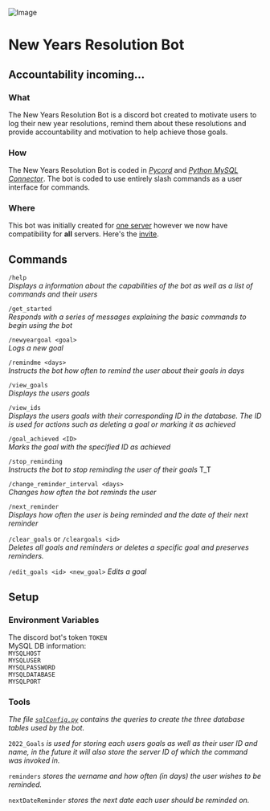 
![Image](https://cdn.discordapp.com/emojis/925286931221344256.png?size=60 "lezgoo")
# New Years Resolution Bot #
Accountability incoming...
-----------
### What
The New Years Resolution Bot is a discord bot created to motivate users to log their new year resolutions, remind them about these resolutions and provide accountability and motivation to help achieve those goals. 

### How

The New Years Resolution Bot is coded in [*Pycord*](https://github.com/Pycord-Development/pycord) and [*Python MySQL Connector*](https://dev.mysql.com/doc/connector-python/en/). The bot is coded to use entirely slash commands as a user interface for commands.

### Where

This bot was initially created for [one server](https://discord.gg/7Pjjf2XTFw) however we now have compatibility for **all** servers. Here's the [invite](https://discord.com/api/oauth2/authorize?client_id=922767657265168394&permissions=2147838976&scope=applications.commands%20bot).

## Commands

`/help`  
*Displays a information about the capabilities of the bot as well as a list of commands and their users*

`/get_started`  
*Responds with a series of messages explaining the basic commands to begin using the bot*  

`/newyeargoal <goal>`  
*Logs a new goal*  

`/remindme <days>`  
*Instructs the bot how often to remind the user about their goals in days*  

`/view_goals`  
*Displays the users goals*  

`/view_ids`  
*Displays the users goals with their corresponding ID in the database. The ID is used for actions such as deleting a goal or marking it as achieved*  

`/goal_achieved <ID>`  
*Marks the goal with the specified ID as achieved*  

`/stop_reminding`  
*Instructs the bot to stop reminding the user of their goals* T_T  

`/change_reminder_interval <days>`  
*Changes how often the bot reminds the user*  
  
`/next_reminder`  
*Displays how often the user is being reminded and the date of their next reminder*

`/clear_goals` or   `/cleargoals <id>`  
*Deletes all goals and reminders or deletes a specific goal and preserves reminders.*

`/edit_goals <id> <new_goal>`
*Edits a goal*

## Setup
### Environment Variables
 
The discord bot's token `TOKEN`  
MySQL DB information:  
`MYSQLHOST`  
`MYSQLUSER`  
`MYSQLPASSWORD`  
`MYSQLDATABASE`  
`MYSQLPORT`    

### Tools

*The file [`sqlConfig.py`](https://github.com/TechWiz-3/newYearsResolutionBot/blob/main/tools/sqlConfig.py) contains the queries to create the three database tables used by the bot.*  

`2022_Goals` *is used for storing each users goals as well as their user ID and name, in the future it will also store the server ID of which the command was invoked in.*  

`reminders` *stores the uername and how often (in days) the user wishes to be reminded.*  

`nextDateReminder` *stores the next date each user should be reminded on.*    